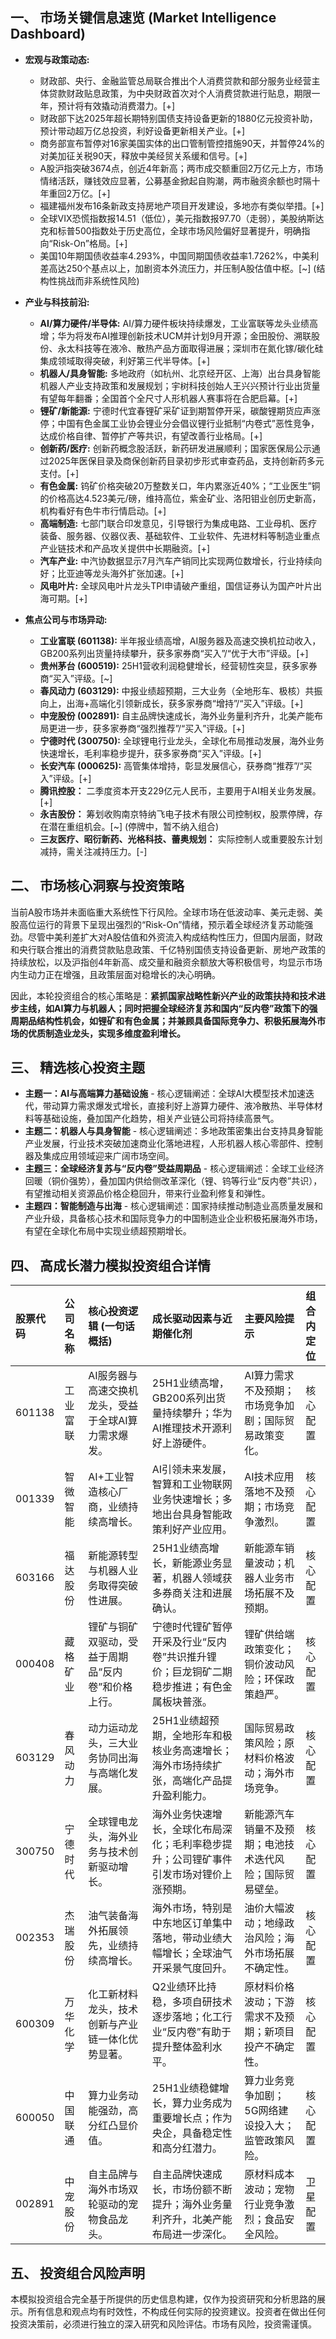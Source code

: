 ## 一、 市场关键信息速览 (Market Intelligence Dashboard)

*   **宏观与政策动态:**
    *   财政部、央行、金融监管总局联合推出个人消费贷款和部分服务业经营主体贷款财政贴息政策，为中央财政首次对个人消费贷款进行贴息，期限一年，预计将有效撬动消费潜力。[+]
    *   财政部下达2025年超长期特别国债支持设备更新的1880亿元投资补助，预计带动超万亿总投资，利好设备更新相关产业。[+]
    *   商务部宣布暂停对16家美国实体的出口管制管控措施90天，并暂停24%的对美加征关税90天，释放中美经贸关系缓和信号。[+]
    *   A股沪指突破3674点，创近4年新高；两市成交额重回2万亿元上方，市场情绪活跃，赚钱效应显著，公募基金掀起自购潮，两市融资余额也时隔十年重回2万亿。[+]
    *   福建福州发布16条新政支持房地产项目开发建设，多地亦有类似举措。[+]
    *   全球VIX恐慌指数报14.51（低位），美元指数报97.70（走弱），美股纳斯达克和标普500指数处于历史高位，全球市场风险偏好显著提升，明确指向“Risk-On”格局。[+]
    *   美国10年期国债收益率4.293%，中国同期国债收益率1.7262%，中美利差高达250个基点以上，加剧资本外流压力，并压制A股估值中枢。[~] (结构性挑战而非系统性风险)

*   **产业与科技前沿:**
    *   **AI/算力硬件/半导体:** AI/算力硬件板块持续爆发，工业富联等龙头业绩高增；华为将发布AI推理创新技术UCM并计划9月开源；金田股份、溯联股份、永太科技等在液冷、散热产品方面取得进展；深圳市在氮化镓/碳化硅集成领域取得突破，利好第三代半导体。[+]
    *   **机器人/具身智能:** 多地政府（如杭州、北京经开区、上海）出台具身智能机器人产业支持政策和发展规划；宇树科技创始人王兴兴预计行业出货量有望每年翻番；全国首个全尺寸人形机器人赛事将在合肥启幕。[+]
    *   **锂矿/新能源:** 宁德时代宜春锂矿采矿证到期暂停开采，碳酸锂期货应声涨停；中国有色金属工业协会锂业分会倡议锂行业抵制“内卷式”恶性竞争，达成价格自律、暂停扩产等共识，有望改善行业格局。[+]
    *   **创新药/医疗:** 创新药概念股活跃，新药研发进展顺利；国家医保局公示通过2025年医保目录及商保创新药目录初步形式审查药品，支持创新药多元支付。[+]
    *   **有色金属:** 钨矿价格突破20万整数关口，年内累涨近40%；“工业医生”铜的价格高达4.523美元/磅，维持高位，紫金矿业、洛阳钼业创历史新高，机构看好有色牛市行情启动。[+]
    *   **高端制造:** 七部门联合印发意见，引导银行为集成电路、工业母机、医疗装备、服务器、仪器仪表、基础软件、工业软件、先进材料等制造业重点产业链技术和产品攻关提供中长期融资。[+]
    *   **汽车产业:** 中汽协数据显示7月汽车产销同比实现两位数增长，行业持续向好；比亚迪等龙头海外扩张加速。[+]
    *   **风电叶片:** 全球风电叶片龙头TPI申请破产重组，国信证券认为国产叶片出海可期。[+]

*   **焦点公司与市场异动:**
    *   **工业富联 (601138):** 半年报业绩高增，AI服务器及高速交换机拉动收入，GB200系列出货量持续攀升，获多家券商“买入”/“优于大市”评级。[+]
    *   **贵州茅台 (600519):** 25H1营收利润稳健增长，经营韧性突显，获多家券商“买入”评级。[~]
    *   **春风动力 (603129):** 中报业绩超预期，三大业务（全地形车、极核）共振向上，出海+高端化引领新成长，获多家券商“增持”/“买入”评级。[+]
    *   **中宠股份 (002891):** 自主品牌快速成长，海外业务量利齐升，北美产能布局更进一步，获多家券商“强烈推荐”/“买入”评级。[+]
    *   **宁德时代 (300750):** 全球锂电行业龙头，全球化布局推动发展，海外业务快速增长，毛利率稳步提升，获多家券商“买入”评级。[+]
    *   **长安汽车 (000625):** 高管集体增持，彰显发展信心，获券商“推荐”/“买入”评级。[+]
    *   **腾讯控股：** 二季度资本开支229亿元人民币，主要用于AI相关业务发展。[+]
    *   **永吉股份：** 筹划收购南京特纳飞电子技术有限公司控制权，股票停牌，存在潜在重组机会。[~] (停牌中，暂不纳入组合)
    *   **三友医疗、昭衍新药、光格科技、蕾奥规划：** 实际控制人或重要股东计划减持，需关注减持压力。[-]

## 二、 市场核心洞察与投资策略

当前A股市场并未面临重大系统性下行风险。全球市场在低波动率、美元走弱、美股高位运行的背景下呈现出强烈的“Risk-On”情绪，预示着全球经济复苏动能强劲。尽管中美利差扩大对A股估值和外资流入构成结构性压力，但国内层面，财政和央行联合推出的消费贷款贴息政策、千亿特别国债支持设备更新、房地产政策的持续放松，以及沪指创4年新高、成交量和融资余额放大等积极信号，均显示市场内生动力正在增强，且政策层面对稳增长的决心明确。

因此，本轮投资组合的核心策略是：**紧抓国家战略性新兴产业的政策扶持和技术进步主线，如AI算力与机器人；同时把握全球经济复苏和国内“反内卷”政策下的强周期品结构性机会，如锂矿和有色金属；并兼顾具备国际竞争力、积极拓展海外市场的优质制造业龙头，实现多维度盈利增长。**

## 三、 精选核心投资主题

*   **主题一：AI与高端算力基础设施** - 核心逻辑阐述：全球AI大模型技术加速迭代，带动算力需求爆发式增长，直接利好上游算力硬件、液冷散热、半导体材料等基础设施，叠加国产化趋势，相关产业链公司将持续高景气。
*   **主题二：机器人与具身智能** - 核心逻辑阐述：多地政策密集出台支持具身智能产业发展，行业技术突破加速商业化落地进程，人形机器人核心零部件、控制器及集成应用领域迎来广阔市场空间。
*   **主题三：全球经济复苏与“反内卷”受益周期品** - 核心逻辑阐述：全球工业经济回暖（铜价强势），叠加国内供给侧改革深化（锂、钨等行业“反内卷”共识），有望推动相关资源品价格企稳回升，带来行业盈利修复和弹性。
*   **主题四：智能制造与出海** - 核心逻辑阐述：国家持续推动制造业高质量发展和产业升级，具备核心技术和国际竞争力的中国制造业企业积极拓展海外市场，有望在全球化布局中实现业绩超预期增长。

## 四、 高成长潜力模拟投资组合详情

| 股票代码 | 公司名称 | 核心投资逻辑 (一句话概括) | 成长驱动因素与近期催化剂 | 主要风险提示 | 组合内定位 |
| :--- | :--- | :--- | :--- | :--- | :--- |
| 601138 | 工业富联 | AI服务器与高速交换机龙头，受益于全球AI算力需求爆发。 | 25H1业绩高增，GB200系列出货量持续攀升；华为AI推理技术开源利好上游硬件。 | AI算力需求不及预期；市场竞争加剧；国际贸易政策变化。 | 核心配置 |
| 001339 | 智微智能 | AI+工业智造核心厂商，业绩持续高增长。 | AI引领未来发展，智算和工业物联网业务快速增长；多地出台具身智能政策利好产业应用。 | AI技术应用落地不及预期；市场竞争激烈。 | 核心配置 |
| 603166 | 福达股份 | 新能源转型与机器人业务取得突破性进展。 | 25H1业绩高增长，新能源业务显著，机器人领域获多券商关注和进展确认。 | 新能源车销量波动；机器人业务市场拓展不及预期。 | 核心配置 |
| 000408 | 藏格矿业 | 锂矿与铜矿双驱动，受益于周期品“反内卷”和价格上行。 | 宁德时代锂矿暂停开采及行业“反内卷”共识推升锂价；巨龙铜矿二期稳步推进；有色金属板块普涨。 | 锂矿供给端政策变化；铜价波动风险；环保政策趋严。 | 核心配置 |
| 603129 | 春风动力 | 动力运动龙头，三大业务协同出海与高端化发展。 | 25H1业绩超预期，全地形车和极核业务高速增长；海外市场持续扩张，高端化产品提升盈利能力。 | 国际贸易政策风险；原材料价格波动；海外市场竞争。 | 核心配置 |
| 300750 | 宁德时代 | 全球锂电龙头，海外业务与技术创新驱动增长。 | 海外业务快速增长，全球化布局深化；毛利率稳步提升；公司锂矿事件引发市场对锂价上涨预期。 | 新能源汽车销量不及预期；电池技术迭代风险；国际贸易壁垒。 | 核心配置 |
| 002353 | 杰瑞股份 | 油气装备海外拓展领先，业绩持续高增长。 | 海外市场，特别是中东地区订单集中落地，带动业绩大幅增长；全球油气开采景气度回升。 | 油价大幅波动；地缘政治风险；海外市场拓展不确定性。 | 核心配置 |
| 600309 | 万华化学 | 化工新材料龙头，技术创新与产业链一体化优势显著。 | Q2业绩环比持稳，多项自研技术逐步落地；化工行业“反内卷”有助于提升整体盈利水平。 | 原材料价格波动；下游需求不及预期；新项目投产不确定性。 | 核心配置 |
| 600050 | 中国联通 | 算力业务动能强劲，高分红凸显价值。 | 25H1业绩稳健增长，算力业务成为重要增长点；作为央企，具备稳定性和高分红潜力。 | 算力业务竞争加剧；5G网络建设投入大；监管政策风险。 | 核心配置 |
| 002891 | 中宠股份 | 自主品牌与海外市场双轮驱动的宠物食品龙头。 | 自主品牌快速成长，市场份额不断提升；海外业务量利齐升，北美产能布局进一步深化。 | 原材料成本波动；宠物行业竞争激烈；食品安全风险。 | 卫星配置 |

## 五、 投资组合风险声明

本模拟投资组合完全基于所提供的历史信息构建，仅作为投资研究和分析思路的展示。所有信息和观点均有时效性，不构成任何实际的投资建议。投资者在做出任何投资决策前，必须进行独立的深入研究和风险评估。市场有风险，投资需谨慎。